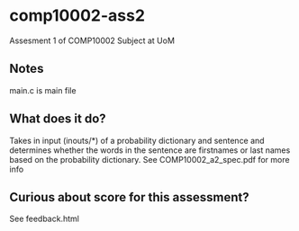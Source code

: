 # comp10002-ass2
Assesment 1 of COMP10002 Subject at UoM

## Notes
main.c is main file

## What does it do?
Takes in input (inouts/*) of a probability dictionary and sentence and determines whether the words in the sentence are firstnames or
last names based on the probability dictionary. See COMP10002_a2_spec.pdf for more info

## Curious about score for this assessment?
See feedback.html
